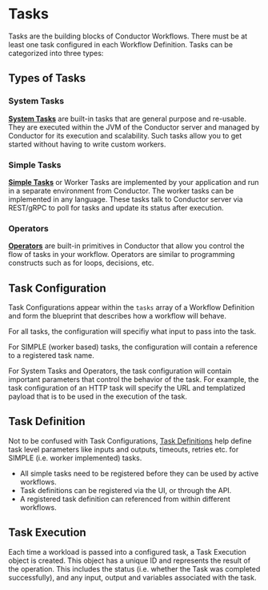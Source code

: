 # Tasks
Tasks are the building blocks of Conductor Workflows. There must be at least one task configured in each Workflow Definition. Tasks can be categorized into three types: 

## Types of Tasks
### System Tasks
[**System Tasks**](../../documentation/configuration/workflowdef/systemtasks/index.md) are built-in tasks that are general purpose and re-usable. They are executed within the JVM of the Conductor server and managed by Conductor for its execution and scalability. Such tasks allow you to get started without having to write custom workers. 

### Simple Tasks
[**Simple Tasks**](../../documentation/configuration/taskdef.md) or Worker Tasks are implemented by your application and run in a separate environment from Conductor. The worker tasks can be implemented in any language.  These tasks talk to Conductor server via REST/gRPC to poll for tasks and update its status after execution.

### Operators
[**Operators**](../../documentation/configuration/workflowdef/operators/index.md) are built-in primitives in Conductor that allow you control the flow of tasks in your workflow. Operators are similar to programming constructs such as for loops, decisions, etc.

## Task Configuration
Task Configurations appear within the `tasks` array of a Workflow Definition and form the blueprint that describes how a workflow will behave. 

For all tasks, the configuration will specifiy what input to pass into the task. 

For SIMPLE (worker based) tasks, the configuration will contain a reference to a registered task name. 

For System Tasks and Operators, the task configuration will contain important parameters that control the behavior of the task. For example, the task configuration of an HTTP task will specify the URL and templatized payload that is to be used in the execution of the task.

## Task Definition
Not to be confused with Task Configurations, [Task Definitions](../../documentation/configuration/taskdef.md) help define task level parameters like inputs and outputs, timeouts, retries etc. for SIMPLE (i.e. worker implemented) tasks.

* All simple tasks need to be registered before they can be used by active workflows.
* Task definitions can be registered via the UI, or through the API.
* A registered task definition can referenced from within different workflows.


## Task Execution
Each time a workload is passed into a configured task, a Task Execution object is created. This object has a unique ID and represents the result of the operation. This includes the status (i.e. whether the Task was completed successfully), and any input, output and variables associated with the task. 

